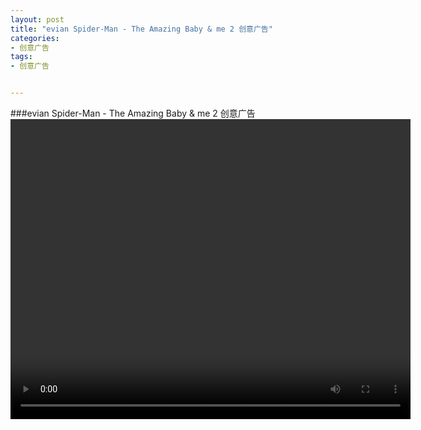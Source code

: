 ```yaml
---
layout: post
title: "evian Spider-Man - The Amazing Baby & me 2 创意广告"
categories:
- 创意广告
tags:
- 创意广告


---
```

###evian Spider-Man - The Amazing Baby & me 2 创意广告
<video width="640" height="480" controls="controls" src="{{ site.url }}/videos/evian-Spider-Ma-The-Amazing-Baby-&-me-2.mp4" preload="preload"/>
